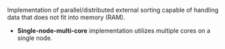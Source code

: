 Implementation of parallel/distributed external sorting capable of handling
data that does not fit into memory (RAM).

- **Single-node-multi-core** implementation utilizes multiple cores on a single
  node.
